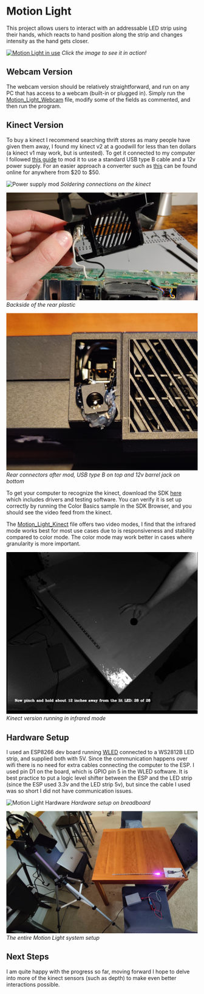 # Motion Light

<p>This project allows users to interact with an addressable LED strip using their hands, which reacts to hand position along the strip
and changes intensity as the hand gets closer.</p>

[![Motion Light in use](Images/Motion%20Light%20Main.jpg)](https://youtu.be/SaaqHdl8EyQ)
*Click the image to see it in action!*


## Webcam Version
The webcam version should be relatively straightforward, and run on any PC that has access to a webcam (built-in or plugged in). 
Simply run the [Motion_Light_Webcam](Python/Motion_Light_Webcam.py) file, modify some of the fields as commented, and then run the program.

## Kinect Version

To buy a kinect I recommend searching thrift stores as many people have given them away, I found my kinect v2 at a goodwill for less than ten dollars (a kinect v1 may work, but is untested).
To get it connected to my computer I followed [this guide](https://www.youtube.com/watch?v=l0rWWT24TNE&t=379s) to mod it to use a standard USB type B cable and
a 12v power supply. For an easier approach a converter such as [this](https://www.amazon.com/Xbox-Kinect-Adapter-One-Windows-10/dp/B01GVE4YB4?source=ps-sl-shoppingads-lpcontext&ref_=fplfs&psc=1&smid=A3LUVL9PHBMIC1&gQT=2)
can be found online for anywhere from \$20 to \$50. 

![Power supply mod](Images/Kinect%20Mod%20Soldering.jpg)
*Soldering connections on the kinect*

![Plastic shell mod](Images/Kinect%20Mod%20Plastic.jpg)
*Backside of the rear plastic*

![Rear connecter mod](Images/Kinect%20Mod%20Rear.jpg)
*Rear connectors after mod, USB type B on top and 12v barrel jack on bottom*

To get your computer to recognize the kinect, download the SDK [here](https://www.microsoft.com/en-us/download/details.aspx?id=44561) which includes drivers and testing software.
You can verify it is set up correctly by running the Color Basics sample in the SDK Browser, and you should see the video feed from the kinect.

The [Motion_Light_Kinect](Python/Motion_Light_Kinect.py) file offers two video modes, I find that the infrared mode works best for most use cases due to is responsiveness and stability compared to color mode. 
The color mode may work better in cases where granularity is more important.</p>

![Kinect infrared mode](Images/Kinect%20Infrared%20Mode.png)
*Kinect version running in infrared mode*

## Hardware Setup

I used an ESP8266 dev board running [WLED](https://kno.wled.ge/basics/getting-started) connected to a WS2812B LED strip, and supplied both with 5V. 
Since the communication happens over wifi there is no need for extra cables connecting the computer to the ESP. I used pin D1 on the board,
which is GPIO pin 5 in the WLED software. It is best practice to put a logic level shifter between the ESP and the LED strip (since the ESP
used 3.3v and the LED strip 5v), but since the cable I used was so short I did not have communication issues.

![Motion Light Hardware](Images/Motion%20Light%20Hardware.jpg)
*Hardware setup on breadboard*

![Entire setup](Images/Motion%20Light%20Setup.jpg)
*The entire Motion Light system setup*

## Next Steps

I am quite happy with the progress so far, moving forward I hope to delve into more of the kinect sensors (such as depth) to make even better
interactions possible.

